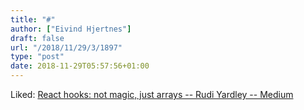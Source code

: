 ```yaml
---
title: "#"
author: ["Eivind Hjertnes"]
draft: false
url: "/2018/11/29/3/1897"
type: "post"
date: 2018-11-29T05:57:56+01:00
---
```


Liked:
[React
hooks: not magic, just arrays -- Rudi Yardley -- Medium](https://medium.com/@ryardley/react-hooks-not-magic-just-arrays-cd4f1857236e)

